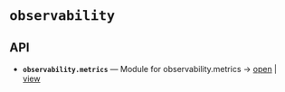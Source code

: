 # `observability`

<!-- START doctoc generated TOC please keep comment here to allow auto update -->
<!-- END doctoc generated TOC please keep comment here to allow auto update -->

## API
- **`observability.metrics`** — Module for observability.metrics → [open](vscode://file//home/paul/kgfoundry/src/observability/metrics.py:1:1) | [view](metrics.py#L1)
